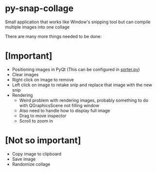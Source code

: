 # py-snap-collage
Small application that works like Window's snipping tool but can compile multiple images into one collage

There are many more things needed to be done:
# [Important]
* Positioning images in PyQt (This can be configured in [sorter.py](../sorter.py))
* Clear images
* Right click on image to remove
* Left click on image to retake snip and replace that image with the new snip
* Rendering
  * Weird problem with rendering images, probably something to do with QGraphicsScene not filling window
  * Also need to handle how to display full image
  * Drag to move inspector
  * Scroll to zoom in

# [Not so important]
* Copy image to clipboard
* Save image
* Randomize collage
